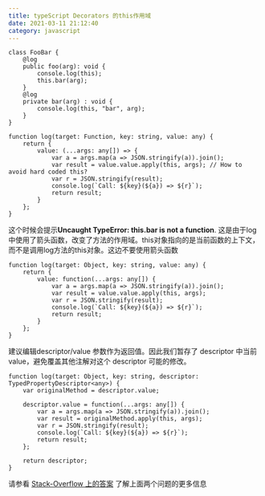 ```yaml
---
title: typeScript Decorators 的this作用域
date: 2021-03-11 21:12:40
category: javascript
---
```


```
class FooBar {
    @log
    public foo(arg): void { 
        console.log(this);
        this.bar(arg);
    }
    @log
    private bar(arg) : void { 
        console.log(this, "bar", arg);
    }
}
```

```
function log(target: Function, key: string, value: any) {
    return {
        value: (...args: any[]) => {
            var a = args.map(a => JSON.stringify(a)).join();
            var result = value.value.apply(this, args); // How to avoid hard coded this?
            var r = JSON.stringify(result);
            console.log(`Call: ${key}(${a}) => ${r}`);
            return result;
        }
    };
}
```

这个时候会提示**Uncaught TypeError: this.bar is not a function**.
这是由于log中使用了箭头函数，改变了方法的作用域。this对象指向的是当前函数的上下文，而不是调用log方法的this对象。这边不要使用箭头函数

```
function log(target: Object, key: string, value: any) {
    return {
        value: function(...args: any[]) {
            var a = args.map(a => JSON.stringify(a)).join();
            var result = value.value.apply(this, args);
            var r = JSON.stringify(result);
            console.log(`Call: ${key}(${a}) => ${r}`);
            return result;
        }
    };
}
```

建议编辑descriptor/value 参数作为返回值。因此我们暂存了 descriptor 中当前value，避免覆盖其他注解对这个 descriptor 可能的修改。

```
function log(target: Object, key: string, descriptor: TypedPropertyDescriptor<any>) {
    var originalMethod = descriptor.value;

    descriptor.value = function(...args: any[]) {
        var a = args.map(a => JSON.stringify(a)).join();
        var result = originalMethod.apply(this, args);
        var r = JSON.stringify(result);
        console.log(`Call: ${key}(${a}) => ${r}`);
        return result;
    };

    return descriptor;
}
```

请参看 [Stack-Overflow 上的答案](https://link.zhihu.com/?target=http%3A//stackoverflow.com/questions/30329832/how-to-avoid-hard-coded-this-in-decorators%23answer-30330602) 了解上面两个问题的更多信息
